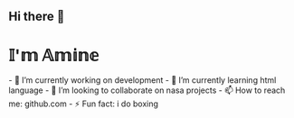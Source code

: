 ## Hi there 👋
 <h1>𝕀'𝕞 𝔸𝕞𝕚𝕟𝕖</h1>
- 🔭 I’m currently working on development
- 🌱 I’m currently learning html language
- 👯 I’m looking to collaborate on nasa projects
- 📫 How to reach me: github.com
- ⚡ Fun fact: i do boxing
